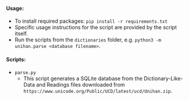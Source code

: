 #### Usage:
- To install required packages: `pip install -r requirements.txt`
- Specific usage instructions for the script are provided by the script itself.
- Run the scripts from the `dictionaries` folder, e.g. `python3 -m unihan.parse <database filename>`.

#### Scripts:
- `parse.py`
  - This script generates a SQLite database from the Dictionary-Like-Data and Readings files downloaded from `https://www.unicode.org/Public/UCD/latest/ucd/Unihan.zip`.